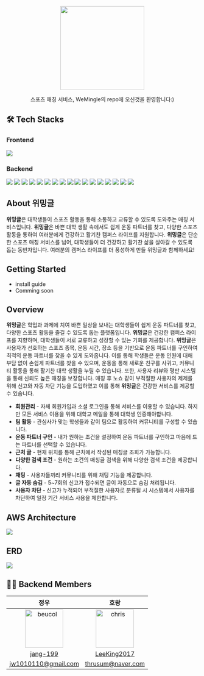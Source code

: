 <p align="center">
    <img src="https://github.com/WeMingle/WeMingle_CoreServer/assets/114158271/7341816f-ea8c-4682-93e8-cb284ecdf4fe" width="220" height="220">
</p>
<div align="center">
  스포츠 매칭 서비스, WeMingle의 repo에 오신것을 환영합니다:)
</div>

## 🛠 Tech Stacks

### Frontend
<div>
    <img src="https://img.shields.io/badge/React Natvie-61DAFB?style=flat-square&logo=React&logoColor=white">
</div>

### Backend
<div>
    <img src="https://img.shields.io/badge/JAVA-007396?style=flat-square&logo=java&logoColor=white">
    <img src="https://img.shields.io/badge/Gradle-02303A?style=flat-square&logo=Gradle&logoColor=white"/>
    <img src="https://img.shields.io/badge/Spring-6DB33F?style=flat-square&logo=Spring&logoColor=white"/>
    <img src="https://img.shields.io/badge/Spring Boot-6DB33F?style=flat-square&logo=Spring Boot&logoColor=white"/>
    <img src="https://img.shields.io/badge/Spring Security-6DB33F?style=flat-square&logo=Spring Security&logoColor=white"/>
    <img src="https://img.shields.io/badge/Redis-FF4438?style=flat-square&logo=redis&logoColor=white"/>
    <img src="https://img.shields.io/badge/RabbitMQ-FF6600?style=flat-square&logo=rabbitmq&logoColor=white"/>
    <img src="https://img.shields.io/badge/JUnit5-25A162?style=flat-square&logo=JUnit5&logoColor=white"/>
    <img src="https://img.shields.io/badge/MySQL-4479A1?style=flat-square&logo=MySQL&logoColor=white"/>
    <img src="https://img.shields.io/badge/ApacheJmeter-D22128?style=flat-square&logo=ApacheJmeter&logoColor=white"/>
    <img src="https://img.shields.io/badge/Git-F05032?style=flat-square&logo=git&logoColor=white"/>
    <img src="https://img.shields.io/badge/Github-181717?style=flat-square&logo=github&logoColor=white"/>
    <img src="https://img.shields.io/badge/GithubActions-2088FF?style=flat-square&logo=githubactions&logoColor=white"/>
    <img src="https://img.shields.io/badge/AmazonEc2-FF9900?style=flat-square&logo=amazonec2&logoColor=white"/>
    <img src="https://img.shields.io/badge/AmazonS3-569A31?style=flat-square&logo=amazons3&logoColor=white"/>
    <img src="https://img.shields.io/badge/AmazonRds-527FFF?style=flat-square&logo=amazonrds&logoColor=white"/>
    <img src="https://img.shields.io/badge/AmazonRoute53-8C4FFF?style=flat-square&logo=amazonroute53&logoColor=white"/>
</div>


## About 위밍글

**위밍글**은 대학생들이 스포츠 활동을 통해 소통하고 교류할 수 있도록 도와주는 매칭 서비스입니다. **위밍글**은 바쁜 대학 생활 속에서도 쉽게 운동 파트너를 찾고, 다양한 스포츠 활동을 통하여 여러분에게 건강하고 활기찬 캠퍼스 라이프를 지원합니다. **위밍글**은 단순한 스포츠 매칭 서비스를 넘어, 대학생들이 더 건강하고 활기찬 삶을 살아갈 수 있도록 돕는 동반자입니다. 여러분의 캠퍼스 라이프를 더 풍성하게 만들 위밍글과 함께하세요!


## Getting Started
 * install guide
 * Comming soon
 
## Overview
**위밍글**은 학업과 과제에 치여 바쁜 일상을 보내는 대학생들이 쉽게 운동 파트너를 찾고, 다양한 스포츠 활동을 즐길 수 있도록 돕는 플랫폼입니다. **위밍글**은 건강한 캠퍼스 라이프를 지향하며, 대학생들이 서로 교류하고 성장할 수 있는 기회를 제공합니다. **위밍글**은 사용자가 선호하는 스포츠 종목, 운동 시간, 장소 등을 기반으로 운동 파트너를 구인하여 최적의 운동 파트너를 찾을 수 있게 도와줍니다. 이를 통해 학생들은 운동 인원에 대해 부담 없이 손쉽게 파트너를 찾을 수 있으며, 운동을 통해 새로운 친구를 사귀고, 커뮤니티 활동을 통해 활기찬 대학 생활을 누릴 수 있습니다. 또한, 사용자 리뷰와 평판 시스템을 통해 신뢰도 높은 매칭을 보장합니다. 매칭 후 노쇼 같이 부적절한 사용자의 제제를 위해 신고와 자동 차단 기능을 도입하였고 이를 통해 **위밍글**은 건강한 서비스를 제공할 수 있습니다.

* **회원관리** - 자체 회원가입과 소셜 로그인을 통해 서비스를 이용할 수 있습니다. 하지만 모든 서비스 이용을 위해 대학교 메일을 통해 대학생 인증해야합니다.
* **팀 활동** - 관심사가 맞는 학생들과 같이 팀으로 활동하여 커뮤니티를 구성할 수 있습니다.
* **운동 파트너 구인** - 내가 원하는 조건을 설정하여 운동 파트너를 구인하고 마음에 드는 파트너를 선택할 수 있습니다.
* **근처 글** - 현재 위치를 통해 근처에서 작성된 매칭글 조회가 가능합니다.
* **다양한 검색 조건** - 원하는 조건의 매칭글 검색을 위해 다양한 검색 조건을 제공합니다.
* **채팅** - 사용자들끼리 커뮤니티를 위해 채팅 기능을 제공합니다.
* **글 자동 숨김** - 5~7회의 신고가 접수되면 글이 자동으로 숨김 처리됩니다.
* **사용자 차단** - 신고가 누적되어 부적절한 사용자로 분류될 시 시스템에서 사용자를 차단하여 일정 기간 서비스 사용을 제한합니다.


## AWS Architecture
<img src="https://github.com/WeMingle/WeMingle_CoreServer/assets/68003036/cc9bcc7c-4a22-4dc9-8823-a7244236e9d9">

## ERD
<img src="https://github.com/WeMingle/WeMingle_CoreServer/assets/68003036/906d0caa-28d4-46fc-8521-4ebfe74e0dcc">


## 🙇🏻 Backend Members

|정우|호왕|
|:-:|:--:|
|<img src="https://avatars.githubusercontent.com/u/68003036?v=4" alt="beucol" width="100" height="100">|<img src="https://avatars.githubusercontent.com/u/114158271?v=4" alt="chris" width="100" height="100">|
|[jang-199](https://github.com/jang-199)|[LeeKing2017](https://github.com/LeeKing2017)|
|jw1010110@gmail.com|thrusum@naver.com|
